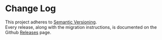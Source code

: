 # Change Log

This project adheres to [Semantic Versioning](http://semver.org/).  
Every release, along with the migration instructions, is documented on the Github [Releases](https://github.com/micro-company/go-audit) page.
